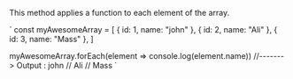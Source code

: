 This method applies a function to each element of the array.

`
const myAwesomeArray = [
  { id: 1, name: "john" },
  { id: 2, name: "Ali" },
  { id: 3, name: "Mass" },
]

myAwesomeArray.forEach(element => console.log(element.name))
//-------> Output : john
//                  Ali
//                  Mass
`